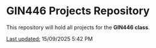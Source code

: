 # GIN446 Projects Repository


This repository will hold all projects for the **GIN446 class**.

<ins>Last updated:</ins> 15/09/2025 5:42 PM
